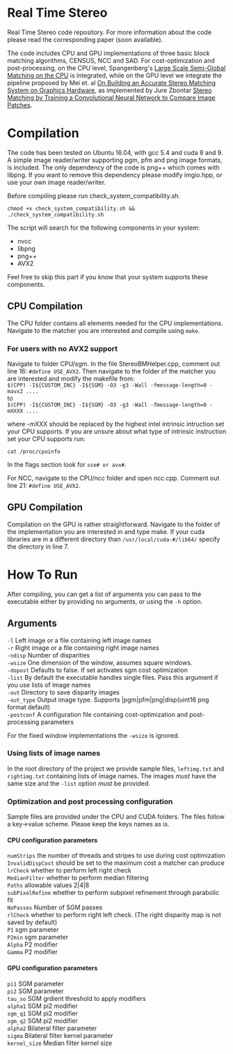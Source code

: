 # Real Time Stereo
Real Time Stereo code repository. For more information about the code please read the corresponding paper (soon available). 

The code includes CPU and GPU implementations of three basic block matching algorithms, CENSUS, NCC and SAD. For cost-optimization and post-processing,
on the CPU level, Spangenberg's [Large Scale Semi-Global Matching on the CPU](http://ieeexplore.ieee.org/stamp/stamp.jsp?tp=&arnumber=6856419) is integrated, while on the GPU level we integrate
the pipeline proposed by Mei et. al [On Building an Accurate Stereo Matching System on Graphics Hardware](http://ieeexplore.ieee.org/stamp/stamp.jsp?tp=&arnumber=6130280), as implemented
by Jure Zbontar [Stereo Matching by Training a Convolutional Neural Network to Compare Image Patches](https://arxiv.org/abs/1510.05970).

# Compilation

The code has been tested on Ubuntu 16.04, with gcc 5.4 and cuda 8 and 9. 
A simple image reader/writer supporting pgm, pfm and png image formats, is included. The only dependency of the code is png++ which comes with libpng. If you want to remove this dependency please modify imgio.hpp, or use your own image reader/writer. 

Before compiling please run check_system_compatibility.sh.

`chmod +x check_system_compatibility.sh && ./check_system_compatibility.sh`

The script will search for the following components in your system:

- nvcc
- libpng
- png++
- AVX2

Feel free to skip this part if you know that your system supports these components.

## CPU Compilation

The CPU folder contains all elements needed for the CPU implementations. Navigate to the matcher you are interested and compile using `make`.

### For users with no AVX2 support

Navigate to folder CPU/sgm. In the file StereoBMHelper.cpp, comment out line 16: `#define USE_AVX2`. Then navigate to the folder of the matcher you are interested and modify the makefile from:  
`$(CPP) -I${CUSTOM_INC} -I${SGM} -O3 -g3 -Wall -fmessage-length=0 -mavx2 ....  `  
to  
`$(CPP) -I${CUSTOM_INC} -I${SGM} -O3 -g3 -Wall -fmessage-length=0 -mXXXX ....  `

where -mXXX should be replaced by the highest intel intrinsic intruction set your CPU supports. If you are unsure about what type of intrinsic instruction set your CPU supports run:

`cat /proc/cpuinfo`

In the flags section look for `sse# or avx#`.

For NCC, navigate to the CPU/ncc folder and open ncc.cpp. Comment out line 21: `#define USE_AVX2`.  


## GPU Compilation

Compilation on the GPU is rather straightforward. Navigate to the folder of the implementation you are interested in and type make. If your cuda libraries are in a different directory than `/usr/local/cuda-#/lib64/` specify the directory in line 7. 


# How To Run

After compiling, you can get a list of arguments you can pass to the executable either by providing no arguments, or using the `-h` option.


## Arguments
`-l` Left image or a file containing left image names  
`-r` Right image or a file containing right image names  
`-ndisp` Number of disparities  
`-wsize` One dimension of the window, assumes square windows.  
`-dopost` Defaults to false. If set activates sgm cost optimization  
`-list` By default the executable handles single files. Pass this argument if you use lists of image names  
`-out` Directory to save disparity images  
`-out_type` Output image type. Supports |pgm|pfm|png|disp(uint16 png format default)  
`-postconf` A configuration file containing cost-optimization and post-processing parameters  

For the fixed window implementations the `-wsize` is ignored. 

### Using lists of image names

In the root directory of the project we provide sample files, `leftimg.txt` and `rightimg.txt` containing lists of image names. The images *must* have the same size and the `-list` option *must* be provided.

### Optimization and post processing configuration

Sample files are provided under the CPU and CUDA folders. The files follow a key->value scheme. Please keep the keys names as is. 

#### CPU configuration parameters

`numStrips` the number of threads and stripes to use during cost optimization  
`InvalidDispCost` should be set to the maximum cost a matcher can produce  
`lrCheck` whether to perform left right check  
`MedianFilter` whether to perform median filtering  
`Paths` allowable values 2|4|8  
`subPixelRefine` whether to perform subpixel refinement through parabolic fit  
`NoPasses` Number of SGM passes  
`rlCheck` whether to perform right left check. (The right disparity map is not saved by default)  
`P1` sgm parameter  
`P2min` sgm parameter  
`Alpha` P2 modifier  
`Gamma` P2 modifier  

#### GPU configuration parameters

`pi1` SGM parameter  
`pi2` SGM parameter  
`tau_so` SGM grdient threshold to apply modifiers  
`alpha1` SGM pi2 modifier  
`sgm_q1` SGM pi2 modifier  
`sgm_q2` SGM pi2 modifier  
`alpha2` Bilateral filter parameter  
`sigma`  Bilateral filter kernel parameter  
`kernel_size` Median filter kernel size  









